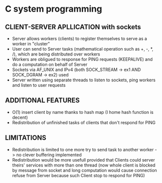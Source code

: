 # C system programming
## CLIENT-SERVER APLLICATION with sockets
* Server allows workers (clients) to register themselves to serve as a worker in "cluster"
* User can send to Server tasks (mathematical operation such as +, -, *, /), which are being distributed over workers
* Workers are obligued to response for PING requests (KEEPALIVE) and do a computation on behalf of Server
* Sockets via AF_UNIX and IPv4 (both SOCK_STREAM -> ex1 AND SOCK_DGRAM -> ex2) used
* Server written using separate threads to listen to sockets, ping workers and listen to user requests

## ADDITIONAL FEATURES
* O(1) insert client by name thanks to hash map (I home hash function is decent)
* Redistribution of unfinished tasks of clients that don't respond for PING

## LIMITATIONS
* Redistribution is limited to one more try to send task to another worker -> no clever buffering implemented
* Redistribution would be more usefull provided that Clients could server theirs' services with more than one thread (now whole client is blocked by message from socket and long computation would cause connection refuse from Server because such Client stop to respond for PING) 


